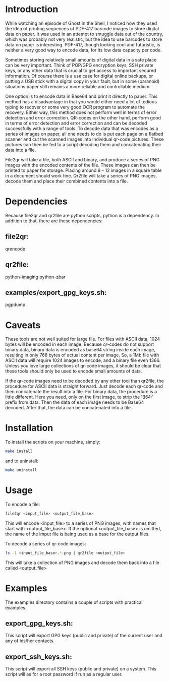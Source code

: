 # Introduction
While watching an episode of Ghost in the Shell, I noticed how they used the 
idea of printing sequences of PDF-417 barcode images to store digital data on 
paper. It was used in an attempt to smuggle data out of the country, which was 
probably not very realistic, but the idea to use barcodes to store data on paper
is interesting. PDF-417, though looking cool and futuristic, is neither a very 
good way to encode data, for its low data capacity per code.

Sometimes storing relatively small amounts of digital data in a safe place can 
be very important. Think of PGP/GPG encryption keys, SSH private keys, or any 
other data that is crucial to get access to important secured information. Of 
course there is a use case for digital online backups, or putting a USB stick 
with a digital copy in your fault, but in some (paranoid) situations paper still
remains a more reliable and controllable medium.

One option is to encode data in Base64 and print it directly to paper. This 
method has a disadvantage in that you would either need a lot of tedious typing
to recover or some very good OCR program to automate the recovery. Either way, 
this method does not perform well in terms of error detection and error 
correction. QR-codes on the other hand, perform good in terms of error detection
and error correction and can be decoded successfully with a range of tools. To 
decode data that was encodes as a series of images on paper, all one needs to do
is put each page on a flatbed scanner and cut the scanned images into individual
qr-code pictures. These pictures can then be fed to a script decoding them and 
concatenating their data into a file.

File2qr will take a file, both ASCII and binary, and produce a series of PNG 
images with the encoded contents of the file. These images can then be printed 
to paper for storage. Placing around 9 – 12 images in a square table in a 
document should work fine. Qr2file will take a series of PNG images, decode 
them and place their combined contents into a file.


# Dependencies
Because file2qr and qr2file are python scripts, python is a dependency.
In addition to that, there are these dependencies:

## file2qr:
qrencode

## qr2file:
python-imaging
python-zbar

## examples/export_gpg_keys.sh:
pgpdump


# Caveats
These tools are not well suited for large file. For files with ASCII data, 1024
bytes will be encoded in each image. Because qr-codes do not support binary 
data, binary data is encoded as base64 string inside each image, resulting in
only 768 bytes of actual content per image. So, a 1Mb file with ASCII data will
require 1024 images to encode, and a binary file even 1366. Unless you love
large collections of qr-code images, it should be clear that these tools should
only be used to encode small amounts of data.

If the qr-code images need to be decoded by any other tool than qr2file, the
procedure for ASCII data is straight forward. Just decode each qr-code and then
concatenate the result into a file. For binary data, the procedure is a little
different. Here you need, only on the first image, to strip the 'B64:' prefix
from data. Then the data of each image needs to be Base64 decoded. After that,
the data can be concatenated into a file.


# Installation
To install the scripts on your machine, simply:
```bash
make install
```

and to uninstall:
```bash
make uninstall
```

# Usage
To encode a file:
```bash
file2qr <input_file> <output_file_base>
```

This will encode <input_file> to a series of PNG images, with names that start 
with <output_file_base>. If the optional <output_file_base> is omitted, the
name of the imput file is being used as a base for the output files.

To decode a series of qr-code images:
```bash
ls -1 <input_file_base>.*.png | qr2file <output_file>
```
This will take a collection of PNG images and decode them back into a file 
called <output_file>

# Examples
The examples directory contains a couple of scripts with practical examples.

## export_gpg_keys.sh:
This script will export GPG keys (public and private) of the current user and 
any of his/her contacts.

## export_ssh_keys.sh:
This script will export all SSH keys (public and private) on a system.
This script will as for a root password if run as a regular user.
